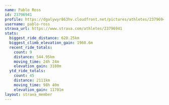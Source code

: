 ```yaml
---
name: Pablo Ross
id: 23796941
profile: https://dgalywyr863hv.cloudfront.net/pictures/athletes/23796941/14615399/1/large.jpg
username: pablo-ross
strava_url: https://www.strava.com/athletes/23796941
stats:
  biggest_ride_distance: 620.25km
  biggest_climb_elevation_gain: 1960.6m
  recent_ride_totals:
    count: 9
    distance: 544.95km
    moving_time: 24h 24m
    elevation_gain: 3180m
  ytd_ride_totals:
    count: 45
    distance: 2111km
    moving_time: 98h 40m
    elevation_gain: 11701m
layout: strava_member
--- 
```

